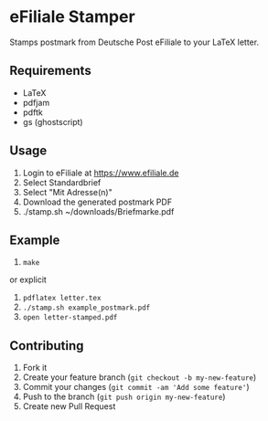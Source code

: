 # eFiliale Stamper

Stamps postmark from Deutsche Post eFiliale to your LaTeX letter.

## Requirements

* LaTeX
* pdfjam
* pdftk
* gs (ghostscript)

## Usage

1. Login to eFiliale at https://www.efiliale.de
1. Select Standardbrief
1. Select "Mit Adresse(n)"
1. Download the generated postmark PDF
1. ./stamp.sh ~/downloads/Briefmarke.pdf

## Example

1. `make`

or explicit

1. `pdflatex letter.tex`
1. `./stamp.sh example_postmark.pdf`
1. `open letter-stamped.pdf`

## Contributing

1. Fork it
2. Create your feature branch (`git checkout -b my-new-feature`)
3. Commit your changes (`git commit -am 'Add some feature'`)
4. Push to the branch (`git push origin my-new-feature`)
5. Create new Pull Request
